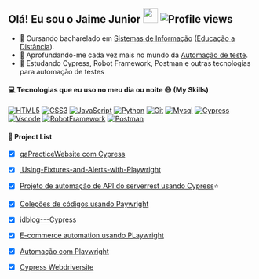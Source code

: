 ## Olá! Eu sou o Jaime Junior <a href="https://github.com/JAIMEjun10r"><img src="https://user-images.githubusercontent.com/29931326/125177555-2e78db00-e1b3-11eb-9e49-409c4f649cf5.gif" width="30px"></a> <img href="https://github.com/JAIMEjun10r" src="https://komarev.com/ghpvc/?username=JAIMEjun10r&color=blueviolet" alt="Profile views"/>

- 📖 Cursando bacharelado em <a href="https://pt.wikipedia.org/wiki/Sistema_de_informa%C3%A7%C3%A3o">Sistemas de Informação</a> (<a href="https://pt.wikipedia.org/wiki/Educa%C3%A7%C3%A3o_a_dist%C3%A2ncia">Educação a Distância</a>).  
- 🔭 Aprofundando-me cada vez mais no mundo da <a href="https://pt.wikipedia.org/wiki/Automa%C3%A7%C3%A3o_de_teste">Automação de teste</a>.
- 🌱 Estudando Cypress, Robot Framework, Postman e outras tecnologias para automação de testes



 #### :computer: Tecnologias que eu uso no meu dia ou noite 😅 (My Skills)

[![HTML5](https://skills.thijs.gg/icons?i=html)](https://pt.wikipedia.org/wiki/HTML5)
[![CSS3](https://skills.thijs.gg/icons?i=css)](https://pt.wikipedia.org/wiki/CSS3)
[![JavaScript](https://skills.thijs.gg/icons?i=js)](https://pt.wikipedia.org/wiki/JavaScript)
[![Python](https://skills.thijs.gg/icons?i=py)](https://pt.wikipedia.org/wiki/Python)
[![Git](https://skills.thijs.gg/icons?i=git)](https://pt.wikipedia.org/wiki/Git) 
[![Mysql](https://skills.thijs.gg/icons?i=mysql)](https://pt.wikipedia.org/wiki/Mysql)
[![Cypress](https://user-images.githubusercontent.com/93720316/199821436-514d2b9e-10c8-4321-b0e1-bd1dcf52489a.png)](https://pt.wikipedia.org/wiki/Cypress)
[![Vscode](https://user-images.githubusercontent.com/93720316/199822711-919922e2-2249-477f-9a68-0e81db260666.png)](https://pt.wikipedia.org/wiki/Vscode)
[![RobotFramework](https://user-images.githubusercontent.com/93720316/199823510-321d8a8d-8d1a-47ef-aed7-bfe270ba2871.png)](https://pt.wikipedia.org/wiki/RobotFramework)
[![Postman](https://user-images.githubusercontent.com/93720316/199824007-aa0fe203-00fc-4aa9-a305-2767e29d0cce.png)](https://pt.wikipedia.org/wiki/Postman)


#### :scroll: Project List
- [x] <a href="https://github.com/JAIMEjun10r/qaPracticeWebsite">qaPracticeWebsite com Cypress</a>
- [x] <a href="https://github.com/JAIMEjun10r/Using-Fixtures-and-Alerts-with-Playwright"> Using-Fixtures-and-Alerts-with-Playwright</a>  
- [x] <a href="https://github.com/JAIMEjun10r/serverRest">Projeto de automação de API do serverrest usando Cypress</a>⭐ 
- [x] <a href="https://github.com/JAIMEjun10r/CollectionTests-Playwright">Coleções de códigos usando Paywright</a>
- [x] <a href="https://github.com/JAIMEjun10r/idblog---Cypress">idblog---Cypress</a>
- [x] <a href="https://github.com/JAIMEjun10r/AutomationExercise">E-commerce automation usando PLaywright</a> 
- [x] <a href="https://github.com/JAIMEjun10r/automationBro-Playwright">Automação com Playwright</a>
- [x] <a href="https://github.com/JAIMEjun10r/webdriverSite">Cypress Webdriversite</a> 



